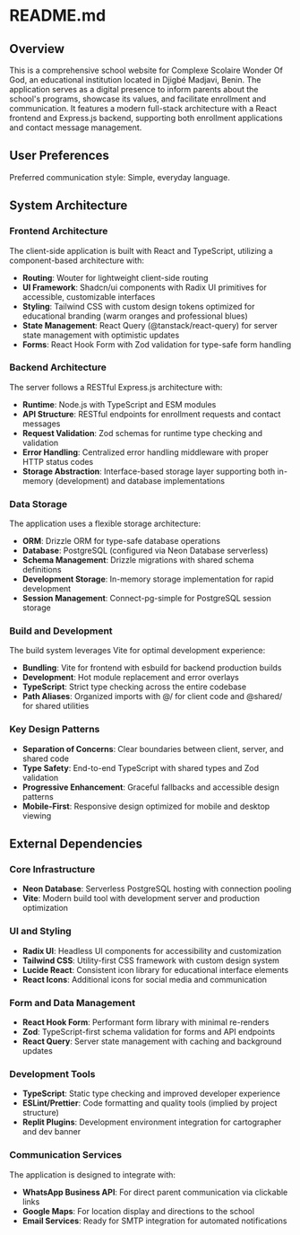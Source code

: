 # README.md

## Overview

This is a comprehensive school website for Complexe Scolaire Wonder Of God, an educational institution located in Djigbé Madjavi, Benin. The application serves as a digital presence to inform parents about the school's programs, showcase its values, and facilitate enrollment and communication. It features a modern full-stack architecture with a React frontend and Express.js backend, supporting both enrollment applications and contact message management.

## User Preferences

Preferred communication style: Simple, everyday language.

## System Architecture

### Frontend Architecture
The client-side application is built with React and TypeScript, utilizing a component-based architecture with:
- **Routing**: Wouter for lightweight client-side routing
- **UI Framework**: Shadcn/ui components with Radix UI primitives for accessible, customizable interfaces
- **Styling**: Tailwind CSS with custom design tokens optimized for educational branding (warm oranges and professional blues)
- **State Management**: React Query (@tanstack/react-query) for server state management with optimistic updates
- **Forms**: React Hook Form with Zod validation for type-safe form handling

### Backend Architecture
The server follows a RESTful Express.js architecture with:
- **Runtime**: Node.js with TypeScript and ESM modules
- **API Structure**: RESTful endpoints for enrollment requests and contact messages
- **Request Validation**: Zod schemas for runtime type checking and validation
- **Error Handling**: Centralized error handling middleware with proper HTTP status codes
- **Storage Abstraction**: Interface-based storage layer supporting both in-memory (development) and database implementations

### Data Storage
The application uses a flexible storage architecture:
- **ORM**: Drizzle ORM for type-safe database operations
- **Database**: PostgreSQL (configured via Neon Database serverless)
- **Schema Management**: Drizzle migrations with shared schema definitions
- **Development Storage**: In-memory storage implementation for rapid development
- **Session Management**: Connect-pg-simple for PostgreSQL session storage

### Build and Development
The build system leverages Vite for optimal development experience:
- **Bundling**: Vite for frontend with esbuild for backend production builds
- **Development**: Hot module replacement and error overlays
- **TypeScript**: Strict type checking across the entire codebase
- **Path Aliases**: Organized imports with @/ for client code and @shared/ for shared utilities

### Key Design Patterns
- **Separation of Concerns**: Clear boundaries between client, server, and shared code
- **Type Safety**: End-to-end TypeScript with shared types and Zod validation
- **Progressive Enhancement**: Graceful fallbacks and accessible design patterns
- **Mobile-First**: Responsive design optimized for mobile and desktop viewing

## External Dependencies

### Core Infrastructure
- **Neon Database**: Serverless PostgreSQL hosting with connection pooling
- **Vite**: Modern build tool with development server and production optimization

### UI and Styling
- **Radix UI**: Headless UI components for accessibility and customization
- **Tailwind CSS**: Utility-first CSS framework with custom design system
- **Lucide React**: Consistent icon library for educational interface elements
- **React Icons**: Additional icons for social media and communication

### Form and Data Management
- **React Hook Form**: Performant form library with minimal re-renders
- **Zod**: TypeScript-first schema validation for forms and API endpoints
- **React Query**: Server state management with caching and background updates

### Development Tools
- **TypeScript**: Static type checking and improved developer experience
- **ESLint/Prettier**: Code formatting and quality tools (implied by project structure)
- **Replit Plugins**: Development environment integration for cartographer and dev banner

### Communication Services
The application is designed to integrate with:
- **WhatsApp Business API**: For direct parent communication via clickable links
- **Google Maps**: For location display and directions to the school
- **Email Services**: Ready for SMTP integration for automated notifications